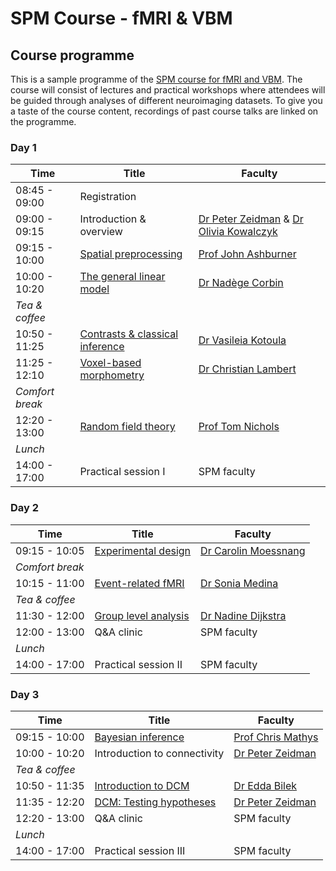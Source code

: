 # SPM Course - fMRI & VBM

## Course programme

This is a sample programme of the [SPM course for fMRI and VBM](./index.md). The course will consist of lectures and practical workshops where attendees will be guided through analyses of different neuroimaging datasets. To give you a taste of the course content, recordings of past course talks are linked on the programme. 

### Day 1

| Time              | Title                           | Faculty                                |
| ----------------- | ------------------------------- | -------------------------------------- |
| 08:45 - 09:00     | Registration                                                             |
| 09:00 - 09:15     | Introduction & overview         |	[Dr Peter Zeidman](https://peterzeidman.co.uk) & [Dr Olivia Kowalczyk](https://oliviakowalczyk.co.uk/) |
| 09:15 - 10:00     | [Spatial preprocessing](./recordings/preprocessing.md)	          | [Prof John Ashburner](https://www.fil.ion.ucl.ac.uk/~john/) |
| 10:00 - 10:20     | [The general linear model](./recordings/glm.md)	      | [Dr Nadège Corbin](https://scholar.google.com/citations?user=TjIzldkAAAAJ&hl=fr) |
| *Tea & coffee*                                                                               |
| 10:50 - 11:25     | [Contrasts & classical inference](./recordings/contrasts_classical_inference.md) | [Dr Vasileia Kotoula](https://www.kcl.ac.uk/people/vasileia-kotoula) |
| 11:25 - 12:10	    | [Voxel-based morphometry](./recordings/vbm.md)	      | [Dr Christian Lambert](https://profiles.ucl.ac.uk/11034-christian-lambert) |
| *Comfort break*               	                                                           |
| 12:20 - 13:00     | [Random field theory](./recordings/random_field_theory.md)             | [Prof Tom Nichols](https://www.bdi.ox.ac.uk/Team/t-e-nichols) |
| *Lunch*	                                                                                   |
| 14:00 - 17:00     | Practical session I	          | SPM faculty                            |


### Day 2

| Time              | Title                           | Faculty                                |
| ----------------- | ------------------------------- | -------------------------------------- |
| 09:15 - 10:05     | [Experimental design](./recordings/experimental_design.md)             | [Dr Carolin Moessnang](https://www.zi-mannheim.de/en/research/people/person/6741.html) |
| *Comfort break*               	                                                           |
| 10:15 - 11:00     | [Event-related fMRI](./recordings/event_related_fmri.md) 	          | [Dr Sonia Medina](https://medicine.exeter.ac.uk/clinical-biomedical/people/profile/index.php?web_id=Sonia_Medina) |
| *Tea & coffee*                                                                        	   |
| 11:30 - 12:00     | [Group level analysis](./recordings/group_analysis.md)            | [Dr Nadine Dijkstra](https://sites.google.com/view/nadinedijkstra) |
| 12:00 - 13:00	    | Q&A clinic            	      | SPM faculty                            |
| *Lunch*	                                                                                   |
| 14:00 - 17:00     | Practical session II	          | SPM faculty                            |


### Day 3

| Time              | Title                           | Faculty                                |
| ----------------- | ------------------------------- | -------------------------------------- |
| 09:15 - 10:00     | [Bayesian inference](./recordings/bayesian_inference.md)              | [Prof Chris Mathys](https://chrismathys.com/)  |
| 10:00 - 10:20     | Introduction to connectivity    | [Dr Peter Zeidman](https://peterzeidman.co.uk) |
| *Tea & coffee*                                                                        	   |
| 10:50 - 11:35     | [Introduction to DCM](./recordings/dcm_introduction.md)             | [Dr Edda Bilek](https://www.zi-mannheim.de/en/research/people/person/5186.html)|
| 11:35 - 12:20	    | [DCM: Testing hypotheses](./recordings/dcm_hypothesis_testing.md)  	      | [Dr Peter Zeidman](https://peterzeidman.co.uk) |
| 12:20 - 13:00	    | Q&A clinic            	      | SPM faculty                            |
| *Lunch*	                                                                                   |
| 14:00 - 17:00     | Practical session III	          | SPM faculty                            |
